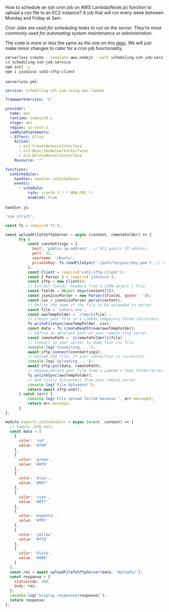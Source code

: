 How to schedule an ssh cron job on AWS Lambda(Node.js) function to upload a csv file to an EC2 instance? A job that will run every week between Monday and Friday at 3am. 

_Cron Jobs are used for scheduling tasks to run on the server. They're most commonly used for automating system maintenance or administration._

<p class="markdown-paragraph">The code is more or less the same as the one on this <a class="markdown-link" href="https://github.com/teddynted/SSH-into-EC2-instance-from-AWS-Lambda">repo</a>. We will just make minor changes to cater for a cron job functionality.</p>

```bash
serverless create --template aws-nodejs --path scheduling-ssh-job-service --name scheduling-ssh-job-using-aws-lambda
cd scheduling-ssh-job-service
npm init -y
npm i json2csv ssh2-sftp-client 
```

`serverless.yml`:

```yaml
service: scheduling-ssh-job-using-aws-lambda

frameworkVersion: '2'

provider:
  name: aws
  runtime: nodejs10.x
  stage: dev
  region: us-east-1
  iamRoleStatements:
  - Effect: Allow
    Action:
      - ec2:CreateNetworkInterface
      - ec2:DescribeNetworkInterfaces
      - ec2:DeleteNetworkInterface
    Resource: '*'

functions:
  sshScheduler:
    handler: handler.sshScheduler
    events:
      - schedule:
          rate: cron(0 3 ? * MON-FRI *)
          enabled: true
```

`handler.js`:

```javascript
'use strict';

const fs = require('fs');

const uploadFileToSftpServer = async (content, remoteFolder) => {
      try {
          const connSettings = {
            host: 'public-ip-address', // EC2 public IP address
            port: 22, 
            username: 'ubuntu',
            privateKey: fs.readFileSync('./path/to/your/key.pem'), // EC2 keypair
          };
          const Client = require('ssh2-sftp-client');
          const { Parser } = require('json2csv');
          const sftp = new Client();
          // Extract fields' headers from a JSON object / file
          const fields = Object.keys(content[0]);
          const json2csvParser = new Parser({fields, quote: ''});
          const csv = json2csvParser.parse(content);
          // Define the name of the file to be uploaded to server
          const file = `colors.csv`;
          const awsTempFolder = `/tmp/${file}`;
          // Create your file in a Lambda temporary folder/directory 
          fs.writeFileSync(awsTempFolder, csv);
          const data = fs.createReadStream(awsTempFolder);
          // Define an absolute path of your remote sftp server
          const remotePath = `${remoteFolder}${file}`;
          // Connect to your server to dump that csv file 
          console.log('Connecting....');
          await sftp.connect(connSettings);
          // Upload the file, if your connection is successful
          console.log('Uploading....');
          await sftp.put(data, remotePath);
          // Remove/delete your file from a Lambda's temp folder/directory
          fs.unlinkSync(awsTempFolder);
          // And lastly disconnect from your remote server
          console.log(`File Uploaded!`);
          return await sftp.end();
      } catch (err) {
          console.log('File upload failed because ', err.message);
          return err.message;
      }
};

module.exports.sshScheduler = async (event, context) => {
  // Sample JSON data
  const data = [
    {
      color: 'red',
      value: '#f00'
    },
    {
      color: 'green',
      value: '#0f0'
    },
    {
      color: 'blue',
      value: '#00f'
    },
    {
      color: 'cyan',
      value: '#0ff'
    },
    {
      color: 'magenta',
      value: '#f0f'
    },
    {
      color: 'yellow',
      value: '#ff0'
    },
    {
      color: 'black',
      value: '#000'
    }
  ];
  const res = await uploadFileToSftpServer(data, 'Uploads/');
  const response = {
    statusCode: 200,
    body: res,
  };
  console.log(`Display response${response}`);
  return response;
};

```
